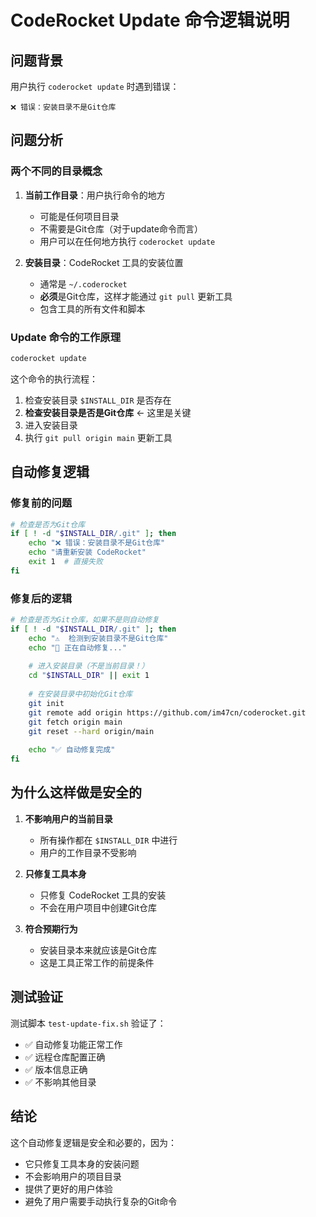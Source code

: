 # CodeRocket Update 命令逻辑说明

## 问题背景

用户执行 `coderocket update` 时遇到错误：
```
❌ 错误：安装目录不是Git仓库
```

## 问题分析

### 两个不同的目录概念

1. **当前工作目录**：用户执行命令的地方
   - 可能是任何项目目录
   - 不需要是Git仓库（对于update命令而言）
   - 用户可以在任何地方执行 `coderocket update`

2. **安装目录**：CodeRocket 工具的安装位置
   - 通常是 `~/.coderocket`
   - **必须**是Git仓库，这样才能通过 `git pull` 更新工具
   - 包含工具的所有文件和脚本

### Update 命令的工作原理

```bash
coderocket update
```

这个命令的执行流程：

1. 检查安装目录 `$INSTALL_DIR` 是否存在
2. **检查安装目录是否是Git仓库** ← 这里是关键
3. 进入安装目录
4. 执行 `git pull origin main` 更新工具

## 自动修复逻辑

### 修复前的问题
```bash
# 检查是否为Git仓库
if [ ! -d "$INSTALL_DIR/.git" ]; then
    echo "❌ 错误：安装目录不是Git仓库"
    echo "请重新安装 CodeRocket"
    exit 1  # 直接失败
fi
```

### 修复后的逻辑
```bash
# 检查是否为Git仓库，如果不是则自动修复
if [ ! -d "$INSTALL_DIR/.git" ]; then
    echo "⚠️  检测到安装目录不是Git仓库"
    echo "🔧 正在自动修复..."
    
    # 进入安装目录（不是当前目录！）
    cd "$INSTALL_DIR" || exit 1
    
    # 在安装目录中初始化Git仓库
    git init
    git remote add origin https://github.com/im47cn/coderocket.git
    git fetch origin main
    git reset --hard origin/main
    
    echo "✅ 自动修复完成"
fi
```

## 为什么这样做是安全的

1. **不影响用户的当前目录**
   - 所有操作都在 `$INSTALL_DIR` 中进行
   - 用户的工作目录不受影响

2. **只修复工具本身**
   - 只修复 CodeRocket 工具的安装
   - 不会在用户项目中创建Git仓库

3. **符合预期行为**
   - 安装目录本来就应该是Git仓库
   - 这是工具正常工作的前提条件

## 测试验证

测试脚本 `test-update-fix.sh` 验证了：
- ✅ 自动修复功能正常工作
- ✅ 远程仓库配置正确
- ✅ 版本信息正确
- ✅ 不影响其他目录

## 结论

这个自动修复逻辑是安全和必要的，因为：
- 它只修复工具本身的安装问题
- 不会影响用户的项目目录
- 提供了更好的用户体验
- 避免了用户需要手动执行复杂的Git命令
